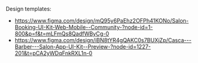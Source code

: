 Design templates: 
- https://www.figma.com/design/mQ95y6PaEhz2OFPh41KONo/Salon-Booking-UI-Kit-Web-Mobile--Community-?node-id=1-800&p=f&t=mLFmQs8QadfWByCg-0
- https://www.figma.com/design/iBN8tYR4gQAKC0s7BUXjZp/Casca---Barber---Salon-App-UI-Kit--Preview-?node-id=1227-201&t=pCA2yWDqFnkRXL1n-0
